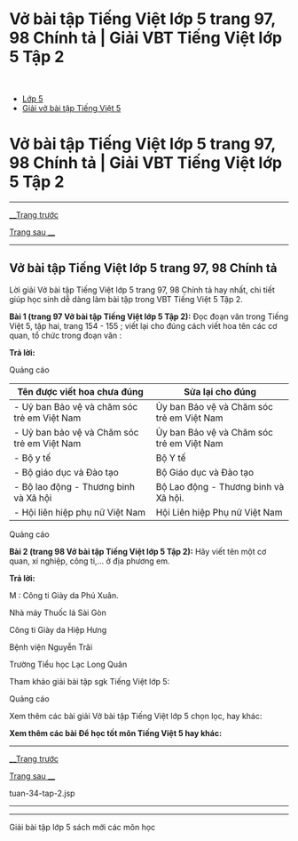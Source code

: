 # Vở bài tập Tiếng Việt lớp 5 trang 97, 98 Chính tả | Giải VBT Tiếng Việt lớp 5 Tập 2

﻿

  * [Lớp 5](https://vietjack.com/series/lop-5.jsp)
  * [Giải vở bài tập Tiếng Việt 5](https://vietjack.com/giai-vo-bai-tap-tieng-viet-5/index.jsp)



# Vở bài tập Tiếng Việt lớp 5 trang 97, 98 Chính tả | Giải VBT Tiếng Việt lớp 5 Tập 2

* * *

[__Trang trước](https://vietjack.com/giai-vo-bai-tap-tieng-viet-5/tuan-34-tap-2.jsp)

[Trang sau __](https://vietjack.com/giai-vo-bai-tap-tieng-viet-5/tuan-34-tap-2.jsp)

* * *

## Vở bài tập Tiếng Việt lớp 5 trang 97, 98 Chính tả

Lời giải Vở bài tập Tiếng Việt lớp 5 trang 97, 98 Chính tả hay nhất, chi tiết giúp học sinh dễ dàng làm bài tập trong VBT Tiếng Việt 5 Tập 2.

**Bài 1 (trang 97 Vở bài tập Tiếng Việt lớp 5 Tập 2):** Đọc đoạn văn trong Tiếng Việt 5, tập hai, trang 154 - 155 ; viết lại cho đúng cách viết hoa tên các cơ quan, tổ chức trong đoạn văn :

**Trả lời:**

Quảng cáo

Tên được viết hoa chưa đúng |  Sửa lại cho đúng   
---|---  
\- Uỷ ban Bảo vệ và chăm sóc trẻ em Việt Nam | Ủy ban Bảo vệ và Chăm sóc trẻ em Việt Nam  
\- Uỷ ban bảo vệ và Chăm sóc trẻ em Việt Nam |  Ủy ban Bảo vệ và Chăm sóc trẻ em Việt Nam  
\- Bộ y tế | Bộ Y tế  
\- Bộ giáo dục và Đào tạo | Bộ Giáo dục và Đào tạo  
\- Bộ lao động - Thương binh và Xã hội | Bộ Lao động - Thương binh và Xã hội.  
\- Hội liên hiệp phụ nữ Việt Nam | Hội Liên hiệp Phụ nữ Việt Nam  
  
Quảng cáo

**Bài 2 (trang 98 Vở bài tập Tiếng Việt lớp 5 Tập 2):** Hãy viết tên một cơ quan, xí nghiệp, công ti,... ở địa phương em.

**Trả lời:**

M : Công ti Giày da Phú Xuân.

Nhà máy Thuốc lá Sài Gòn

Công ti Giày da Hiệp Hưng

Bệnh viện Nguyễn Trãi

Trường Tiểu học Lạc Long Quân

Tham khảo giải bài tập sgk Tiếng Việt lớp 5:

Quảng cáo

Xem thêm các bài giải Vở bài tập Tiếng Việt lớp 5 chọn lọc, hay khác:

**Xem thêm các bài Để học tốt môn Tiếng Việt 5 hay khác:**

* * *

[__Trang trước](https://vietjack.com/giai-vo-bai-tap-tieng-viet-5/tuan-34-tap-2.jsp)

[Trang sau __](https://vietjack.com/giai-vo-bai-tap-tieng-viet-5/tuan-34-tap-2.jsp)

tuan-34-tap-2.jsp

* * *

* * *

Giải bài tập lớp 5 sách mới các môn học

